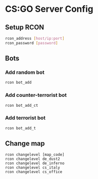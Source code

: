 # CS:GO Server Config

## Setup RCON

```bash
rcon_address [host/ip:port]
rcon_password [password]
```

## Bots

### Add random bot

```bash
rcon bot_add
```

### Add counter-terrorist bot

```bash
rcon bot_add_ct
```

### Add terrorist bot

```bash
rcon bot_add_t
```

## Change map

```plain
rcon changelevel [map_code]
rcon changelevel de_dust2
rcon changelevel de_inferno
rcon changelevel cs_italy
rcon changelevel cs_office
```
